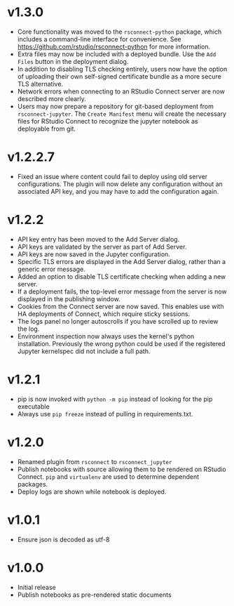 # v1.3.0
- Core functionality was moved to the `rsconnect-python` package, which includes a
  command-line interface for convenience. See https://github.com/rstudio/rsconnect-python
  for more information.
- Extra files may now be included with a deployed bundle. Use the `Add Files` button in
  the deployment dialog.
- In addition to disabling TLS checking entirely, users now have the option of uploading
  their own self-signed certificate bundle as a more secure TLS alternative.
- Network errors when connecting to an RStudio Connect server are now described more
  clearly.
- Users may now prepare a repository for git-based deployment from `rsconnect-jupyter`.
  The `Create Manifest` menu will create the necessary files for RStudio Connect to
  recognize the jupyter notebook as deployable from git.

# v1.2.2.7
- Fixed an issue where content could fail to deploy using old server configurations.
  The plugin will now delete any configuration without an associated API key, and you
  may have to add the configuration again.

# v1.2.2
- API key entry has been moved to the Add Server dialog.
- API keys are validated by the server as part of Add Server.
- API keys are now saved in the Jupyter configuration.
- Specific TLS errors are displayed in the Add Server dialog, rather than a generic error message.
- Added an option to disable TLS certificate checking when adding a new server.
- If a deployment fails, the top-level error message from the server is now displayed in the publishing window.
- Cookies from the Connect server are now saved. This enables use with HA deployments of Connect, which require sticky sessions.
- The logs panel no longer autoscrolls if you have scrolled up to review the log.
- Environment inspection now always uses the kernel's python installation. Previously the wrong python could be used if the registered Jupyter kernelspec did not include a full path.

# v1.2.1
- pip is now invoked with `python -m pip` instead of looking for the pip executable
- Always use `pip freeze` instead of pulling in requirements.txt.

# v1.2.0
- Renamed plugin from `rsconnect` to `rsconnect_jupyter`
- Publish notebooks with source allowing them to be rendered on RStudio Connect.
  `pip` and `virtualenv` are used to determine dependent packages.
- Deploy logs are shown while notebook is deployed.

# v1.0.1
- Ensure json is decoded as utf-8

# v1.0.0
- Initial release
- Publish notebooks as pre-rendered static documents

